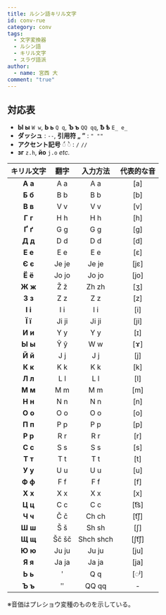 ```yaml
---
title: ルシン語キリル文字
id: conv-rue
category: conv
tags:
  - 文字変換器
  - ルシン語
  - キリル文字
  - スラヴ語派
author:
  - name: 宮西 大
comment: "true"
---
```


<HLConverter src="/conv/rue.tsv" />

## 対応表

- **Ы ы** `W w`, **Ь ь** `Q q`, **Ъ ъ** `QQ qq`, **Ѣ ѣ** `E_ e_`
- **ダッシュ** : `--`, **引用符 „ ”** : `" ""`
- **アクセント記号 ◌́ ◌̀** : `/` `//`
- **зг** `z.h`, **йо** `j.o` *etc.*

|キリル文字|翻字|入力方法|代⁠表⁠的⁠な⁠音|
|:---:|:---:|:---:|:---:|
|**А а**|A a|A a|[a]|
|**Б б**|B b|B b|[b]|
|**В в**|V v|V v|[v]|
|**Г г**|H h|H h|[h]|
|**Ґ ґ**|G g|G g|[g]|
|**Д д**|D d|D d|[d]|
|**Е е**|E e|E e|[ɛ]|
|**Є є**|Je je|Je je|[jɛ]|
|**Ё ё**|Jo jo|Jo jo|[jo]|
|**Ж ж**|Ž ž|Zh zh|[ʒ]|
|**З з**|Z z|Z z|[z]|
|**І і**|I i|I i|[i]|
|**Ї ї**|Ji ji|Ji ji|[ji]|
|**И и**|Y y|Y y|[ɪ]|
|**Ы ы**|Ŷ ŷ|W w|[ɤ]|
|**Й й**|J j|J j|[j]|
|**К к**|K k|K k|[k]|
|**Л л**|L l|L l|[l]|
|**М м**|M m|M m|[m]|
|**Н н**|N n|N n|[n]|
|**О о**|O o|O o|[o]|
|**П п**|P p|P p|[p]|
|**Р р**|R r|R r|[r]|
|**С с**|S s|S s|[s]|
|**Т т**|T t|T t|[t]|
|**У у**|U u|U u|[u]|
|**Ф ф**|F f|F f|[f]|
|**Х х**|X x|X x|[x]|
|**Ц ц**|C c|C c|[t͡s]|
|**Ч ч**|Č č|Ch ch|[t͡ʃ]|
|**Ш ш**|Š š|Sh sh|[ʃ]|
|**Щ щ**|Šč šč|Shch shch|[ʃt͡ʃ]|
|**Ю ю**|Ju ju|Ju ju|[ju]|
|**Я я**|Ja ja|Ja ja|[ja]|
|**Ь ь**|ʹ|Q q|[◌ʲ]|
|**Ъ ъ**|ʺ|QQ qq|-|

※音価はプレショウ変種のものを示している。
